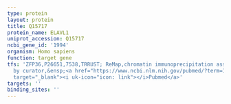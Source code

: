 ```yaml
---
type: protein
layout: protein
title: Q15717
protein_name: ELAVL1
uniprot_accession: Q15717
ncbi_gene_id: '1994'
organism: Homo sapiens
function: target gene
tfs: 'ZFP36,P26651,7538,TRRUST; ReMap,chromatin immunoprecipitation assay; inferred
  by curator,&ensp;<a href="https://www.ncbi.nlm.nih.gov/pubmed/?term=15158469%5Buid%5D"
  target="_blank"><i uk-icon="icon: link"></i>Pubmed</a>'
targets: ''
binding_sites: ''
---
```

